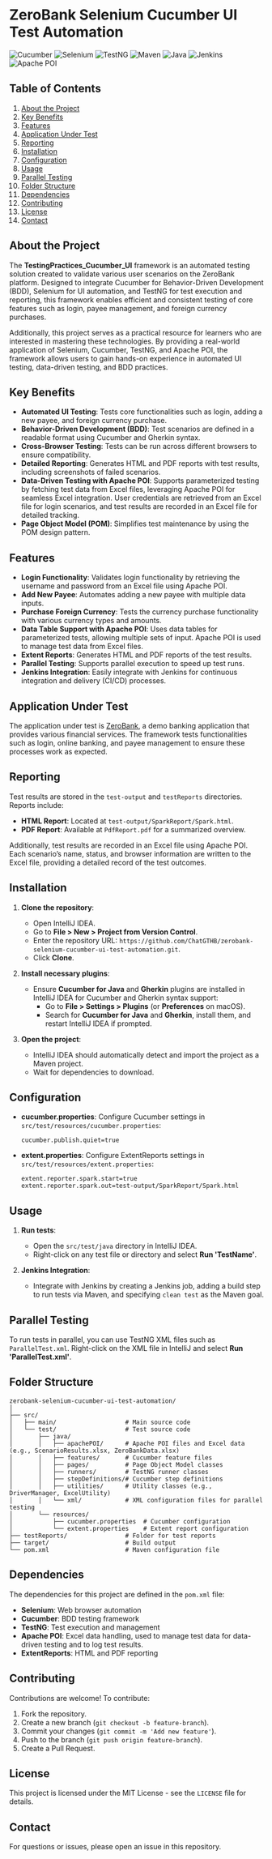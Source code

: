 
# ZeroBank Selenium Cucumber UI Test Automation

![Cucumber](https://img.shields.io/badge/Cucumber-23D96C?style=for-the-badge&logo=cucumber&logoColor=white)
![Selenium](https://img.shields.io/badge/Selenium-43B02A?style=for-the-badge&logo=selenium&logoColor=white)
![TestNG](https://img.shields.io/badge/TestNG-FF7300?style=for-the-badge&logo=testng&logoColor=white)
![Maven](https://img.shields.io/badge/Maven-C71A36?style=for-the-badge&logo=apache-maven&logoColor=white)
![Java](https://img.shields.io/badge/Java-ED8B00?style=for-the-badge&logo=java&logoColor=white)
![Jenkins](https://img.shields.io/badge/Jenkins-D24939?style=for-the-badge&logo=jenkins&logoColor=white)
![Apache POI](https://img.shields.io/badge/Apache%20POI-231F20?style=for-the-badge&logo=apache&logoColor=white)

## Table of Contents

1. [About the Project](#about-the-project)
2. [Key Benefits](#key-benefits)
3. [Features](#features)
4. [Application Under Test](#application-under-test)
5. [Reporting](#reporting)
6. [Installation](#installation)
7. [Configuration](#configuration)
8. [Usage](#usage)
9. [Parallel Testing](#parallel-testing)
10. [Folder Structure](#folder-structure)
11. [Dependencies](#dependencies)
12. [Contributing](#contributing)
13. [License](#license)
14. [Contact](#contact)

## About the Project

The **TestingPractices_Cucumber_UI** framework is an automated testing solution created to validate various user scenarios on the ZeroBank platform. Designed to integrate Cucumber for Behavior-Driven Development (BDD), Selenium for UI automation, and TestNG for test execution and reporting, this framework enables efficient and consistent testing of core features such as login, payee management, and foreign currency purchases.

Additionally, this project serves as a practical resource for learners who are interested in mastering these technologies. By providing a real-world application of Selenium, Cucumber, TestNG, and Apache POI, the framework allows users to gain hands-on experience in automated UI testing, data-driven testing, and BDD practices.

## Key Benefits

- **Automated UI Testing**: Tests core functionalities such as login, adding a new payee, and foreign currency purchase.
- **Behavior-Driven Development (BDD)**: Test scenarios are defined in a readable format using Cucumber and Gherkin syntax.
- **Cross-Browser Testing**: Tests can be run across different browsers to ensure compatibility.
- **Detailed Reporting**: Generates HTML and PDF reports with test results, including screenshots of failed scenarios.
- **Data-Driven Testing with Apache POI**: Supports parameterized testing by fetching test data from Excel files, leveraging Apache POI for seamless Excel integration. User credentials are retrieved from an Excel file for login scenarios, and test results are recorded in an Excel file for detailed tracking.
- **Page Object Model (POM)**: Simplifies test maintenance by using the POM design pattern.

## Features

- **Login Functionality**: Validates login functionality by retrieving the username and password from an Excel file using Apache POI.
- **Add New Payee**: Automates adding a new payee with multiple data inputs.
- **Purchase Foreign Currency**: Tests the currency purchase functionality with various currency types and amounts.
- **Data Table Support with Apache POI**: Uses data tables for parameterized tests, allowing multiple sets of input. Apache POI is used to manage test data from Excel files.
- **Extent Reports**: Generates HTML and PDF reports of the test results.
- **Parallel Testing**: Supports parallel execution to speed up test runs.
- **Jenkins Integration**: Easily integrate with Jenkins for continuous integration and delivery (CI/CD) processes.

## Application Under Test

The application under test is [ZeroBank](http://zero.webappsecurity.com/login.html), a demo banking application that provides various financial services. The framework tests functionalities such as login, online banking, and payee management to ensure these processes work as expected.

## Reporting

Test results are stored in the `test-output` and `testReports` directories. Reports include:

- **HTML Report**: Located at `test-output/SparkReport/Spark.html`.
- **PDF Report**: Available at `PdfReport.pdf` for a summarized overview.

Additionally, test results are recorded in an Excel file using Apache POI. Each scenario’s name, status, and browser information are written to the Excel file, providing a detailed record of the test outcomes.

## Installation

1. **Clone the repository**:
   - Open IntelliJ IDEA.
   - Go to **File > New > Project from Version Control**.
   - Enter the repository URL: `https://github.com/ChatGTHB/zerobank-selenium-cucumber-ui-test-automation.git`.
   - Click **Clone**.

2. **Install necessary plugins**:
   - Ensure **Cucumber for Java** and **Gherkin** plugins are installed in IntelliJ IDEA for Cucumber and Gherkin syntax support:
     - Go to **File > Settings > Plugins** (or **Preferences** on macOS).
     - Search for **Cucumber for Java** and **Gherkin**, install them, and restart IntelliJ IDEA if prompted.

3. **Open the project**:
   - IntelliJ IDEA should automatically detect and import the project as a Maven project.
   - Wait for dependencies to download.

## Configuration

- **cucumber.properties**: Configure Cucumber settings in `src/test/resources/cucumber.properties`:
   ```properties
   cucumber.publish.quiet=true
   ```
- **extent.properties**: Configure ExtentReports settings in `src/test/resources/extent.properties`:
   ```properties
   extent.reporter.spark.start=true
   extent.reporter.spark.out=test-output/SparkReport/Spark.html
   ```

## Usage

1. **Run tests**:
   - Open the `src/test/java` directory in IntelliJ IDEA.
   - Right-click on any test file or directory and select **Run 'TestName'**.

2. **Jenkins Integration**:
   - Integrate with Jenkins by creating a Jenkins job, adding a build step to run tests via Maven, and specifying `clean test` as the Maven goal.

## Parallel Testing

To run tests in parallel, you can use TestNG XML files such as `ParallelTest.xml`. Right-click on the XML file in IntelliJ and select **Run 'ParallelTest.xml'**.

## Folder Structure

```
zerobank-selenium-cucumber-ui-test-automation/
│
├── src/
│   ├── main/                   # Main source code
│   └── test/                   # Test source code
│       ├── java/
│       │   ├── apachePOI/      # Apache POI files and Excel data (e.g., ScenarioResults.xlsx, ZeroBankData.xlsx)
│       │   ├── features/       # Cucumber feature files
│       │   ├── pages/          # Page Object Model classes
│       │   ├── runners/        # TestNG runner classes
│       │   ├── stepDefinitions/# Cucumber step definitions
│       │   ├── utilities/      # Utility classes (e.g., DriverManager, ExcelUtility)
│       │   └── xml/            # XML configuration files for parallel testing
│       └── resources/
│           ├── cucumber.properties  # Cucumber configuration
│           └── extent.properties    # Extent report configuration
├── testReports/                # Folder for test reports
├── target/                     # Build output
└── pom.xml                     # Maven configuration file
```

## Dependencies

The dependencies for this project are defined in the `pom.xml` file:

- **Selenium**: Web browser automation
- **Cucumber**: BDD testing framework
- **TestNG**: Test execution and management
- **Apache POI**: Excel data handling, used to manage test data for data-driven testing and to log test results.
- **ExtentReports**: HTML and PDF reporting

## Contributing

Contributions are welcome! To contribute:

1. Fork the repository.
2. Create a new branch (`git checkout -b feature-branch`).
3. Commit your changes (`git commit -m 'Add new feature'`).
4. Push to the branch (`git push origin feature-branch`).
5. Create a Pull Request.

## License

This project is licensed under the MIT License - see the `LICENSE` file for details.

## Contact

For questions or issues, please open an issue in this repository.
